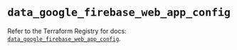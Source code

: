 # `data_google_firebase_web_app_config`

Refer to the Terraform Registry for docs: [`data_google_firebase_web_app_config`](https://registry.terraform.io/providers/hashicorp/google-beta/6.15.0/docs/data-sources/google_firebase_web_app_config).
